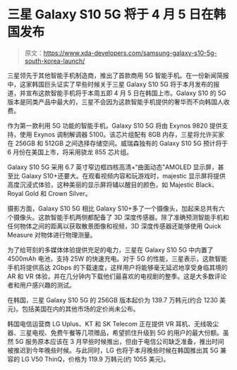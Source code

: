 # 三星 Galaxy S10 5G 将于 4 月 5 日在韩国发布

> 原文：<https://www.xda-developers.com/samsung-galaxy-s10-5g-south-korea-launch/>

三星领先于其他智能手机制造商，推出了首款商用 5G 智能手机。在一份新闻简报中，这家韩国巨头证实了早些时候关于三星 Galaxy S10 5G 将于本月发布的报道，并宣布这款智能手机将于本周五即 4 月 5 日在韩国上市。Galaxy S10 的 5G 版本是同类产品中最大的，三星不会因为这款智能手机提供的奢华而不向韩国人收费。

作为第一款利用 5G 功能的智能手机，Galaxy S10 5G 将由 Exynos 9820 提供支持，使用 Exynos 调制解调器 5100。该芯片组配有 8GB 内存，三星将允许买家在 256GB 和 512GB 之间选择存储空间。威瑞森独有的 Galaxy S10 5G 预计将于 6 月份在美国上市，将采用骁龙 855 芯片组。

Galaxy S10 5G 采用 6.7 英寸窄边框四核高清+“曲面动态”AMOLED 显示屏，甚至比 Galaxy S10+还要大。在观看视频内容和玩游戏时，majestic 显示屏将提供高度沉浸式体验，这种美丽的显示屏将辅以醒目的颜色，如 Majestic Black、Royal Gold 和 Crown Silver。

摄影方面，Galaxy S10 5G 相比 Galaxy S10+多了一个摄像头，加起来总共有六个摄像头。这款智能手机两侧都配备了 3D 深度传感器。除了准确预测智能手机和任何物体之间的距离以获取散景图像和视频，3D 深度传感器还能够使用 Quick Measure 对物体进行物理测量。

为了给苛刻的多媒体体验提供充足的电力，三星在 Galaxy S10 5G 中内置了 4500mAh 电池，支持 25W 的快速充电。对于 5G 的性能，三星表示，这款智能手机将提供高达 2Gbps 的下载速度，这样用户将能够毫无延迟地享受身临其境的 AR 和 VR 体验，并在几分钟内下载他们最喜欢的电视剧的整季。这是大多数评论者和用户感兴趣的测试。

在韩国，三星 Galaxy S10 5G 的 256GB 版本起价为 139.7 万韩元(约合 1230 美元)。包括美国在内的其他市场的定价尚未公布。

韩国电信运营商 LG Uplus、KT 和 SK Telecom 正在提供 VR 耳机、无线吸尘器、三星电视、免费午餐等几项赠品，希望抓住升级到 5G 的用户的最大份额。虽然 5G 服务原本应该在 3 月早些时候推出，但由于电信公司缺乏准备，推出时间被推迟到今年晚些时候。与此同时，LG 也将于本月晚些时候在韩国推出其 5G 兼容的 LG V50 ThinQ，价格为 119.9 万韩元(约 1055 美元)。